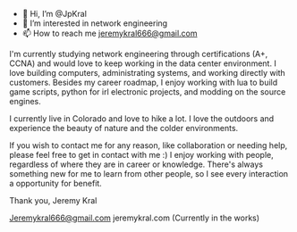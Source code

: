 - 👋 Hi, I’m @JpKral
- 👀 I’m interested in network engineering
- 📫 How to reach me jeremykral666@gmail.com

<!---
JpKral/JpKral is a ✨ special ✨ repository because its `README.md` (this file) appears on your GitHub profile.
You can click the Preview link to take a look at your changes.
--->

I'm currently studying network engineering through certifications (A+, CCNA) and would love to keep working in the data center environment. I love building computers, administrating systems, and working directly with customers.
Besides my career roadmap, I enjoy working with lua to build game scripts, python for irl electronic projects, and modding on the source engines. 

I currently live in Colorado and love to hike a lot. I love the outdoors and experience the beauty of nature and the colder environments. 

If you wish to contact me for any reason, like collaboration or needing help, please feel free to get in contact with me :) I enjoy working with people, regardless of where they are in career or knowledge.
There's always something new for me to learn from other people, so I see every interaction a opportunity for benefit.

Thank you,
Jeremy Kral

Jeremykral666@gmail.com
jeremykral.com (Currently in the works)
